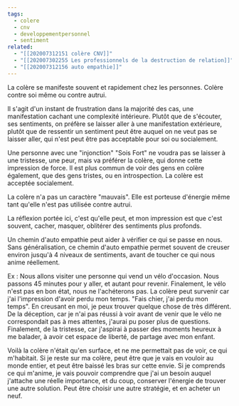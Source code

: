 ```yaml
---
tags:
  - colere
  - cnv
  - developpementpersonnel
  - sentiment
related:
  - "[[202007312151 colère CNV]]"
  - "[[202007302255 Les professionnels de la destruction de relation]]"
  - "[[202007312156 auto empathie]]"
---
```

La colère se manifeste souvent et rapidement chez les personnes. Colère contre soi même ou contre autrui.

Il s'agit d'un instant de frustration dans la majorité des cas, une manifestation cachant une complexité intérieure. Plutôt que de s'écouter, ses sentiments, on préfère se laisser aller à une manifestation extérieure, plutôt que de ressentir un sentiment peut être auquel on ne veut pas se laisser aller, qui n'est peut être pas acceptable pour soi ou socialement.

Une personne avec une "injonction" "Sois Fort" ne voudra pas se laisser à une tristesse, une peur, mais va préférer la colère, qui donne cette impression de force.
Il est plus commun de voir des gens en colère également, que des gens tristes, ou en introspection.
La colère est acceptée socialement.

La colère n'a pas un caractère "mauvais". Elle est porteuse d'énergie même tant qu'elle n'est pas utilisée contre autrui.

La réflexion portée ici, c'est qu'elle peut, et mon impression est que c'est souvent, cacher, masquer, oblitérer des sentiments plus profonds.

Un chemin d'auto empathie peut aider à vérifier ce qui se passe en nous. Sans généralisation, ce chemin d'auto empathie permet souvent de creuser environ jusqu'à 4 niveaux de sentiments, avant de toucher ce qui nous anime réellement.

Ex : 
Nous allons visiter une personne qui vend un vélo d'occasion. Nous passons 45 minutes pour y aller, et autant pour revenir.
Finalement, le vélo n'est pas en bon état, nous ne l'achéterons pas.
La colère peut survenir car j'ai l'impression d'avoir perdu mon temps.
"Fais chier, j'ai perdu mon temps".
En creusant en moi, je peux trouver quelque chose de très différent.
De la déception, car je n'ai pas réussi à voir avant de venir que le vélo ne correspondait pas à mes attentes, j'aurai pu poser plus de questions.
Finalement, de la tristesse, car j'aspirai à passer des moments heureux à me balader, à avoir cet espace de liberté, de partage avec mon enfant.

Voilà la colère n'était qu'en surface, et ne me permettait pas de voir, ce qui m'habitait. Si je reste sur ma colère, peut être que je vais en vouloir au monde entier, et peut être baissé les bras sur cette envie.
Si je comprends ce qui m'anime, je vais pouvoir comprendre que j'ai un besoin auquel j'attache une réelle importance, et du coup, conserver l'énergie de trouver une autre solution. Peut être choisir une autre stratégie, et en acheter un neuf.